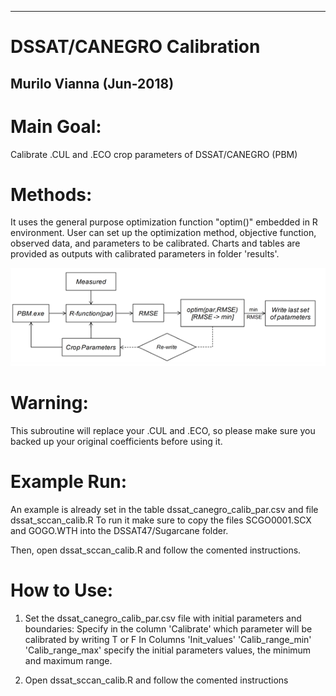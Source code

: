 ---------------------------------
# DSSAT/CANEGRO Calibration
Murilo Vianna (Jun-2018)
----------------------------------

# Main Goal:
Calibrate .CUL and .ECO crop parameters of DSSAT/CANEGRO (PBM)

# Methods:
It uses the general purpose optimization function "optim()" embedded in R environment. User can set up the optimization method, objective function, observed data, and parameters to be calibrated. Charts and tables are provided as outputs with calibrated parameters in folder 'results'.

![alt text](https://github.com/Murilodsv/dssat_sscan_calib/blob/master/framework.png)

# Warning:
This subroutine will replace your .CUL and .ECO, so please make sure you backed up your original coefficients before using it.  

# Example Run:
An example is already set in the table dssat_canegro_calib_par.csv and file dssat_sccan_calib.R
To run it make sure to copy the files SCGO0001.SCX and GOGO.WTH into the DSSAT47/Sugarcane folder.

Then, open dssat_sccan_calib.R and follow the comented instructions.

# How to Use:
1) Set the dssat_canegro_calib_par.csv file with initial parameters and boundaries:
Specify in the column 'Calibrate' which parameter will be calibrated by writing T or F
In Columns 'Init_values' 'Calib_range_min'	'Calib_range_max' specify the initial parameters values, the minimum and maximum range.

2) Open dssat_sccan_calib.R and follow the comented instructions
